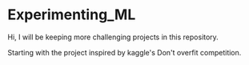 # Experimenting_ML
Hi, I will be keeping more challenging projects in this repository. 

Starting with the project inspired by kaggle's Don't overfit competition. 
